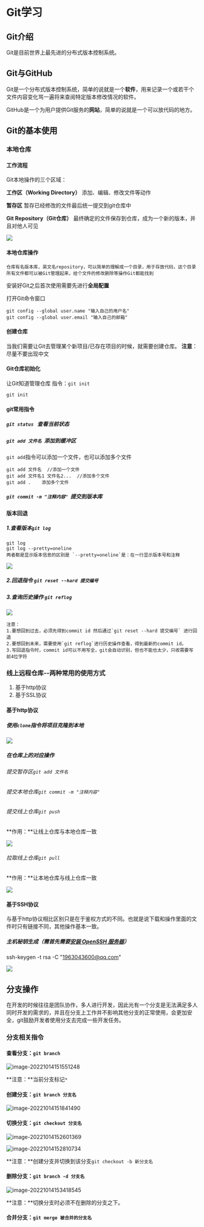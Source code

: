 # Git学习

## Git介绍

Git是目前世界上最先进的分布式版本控制系统。

## Git与GitHub

Git是一个分布式版本控制系统，简单的说就是一个**软件**，用来记录一个或若干个文件内容变化骂一遍将来查阅特定版本修改情况的软件。

GitHub是一个为用户提供Git服务的**网站**，简单的说就是一个可以放代码的地方。

## Git的基本使用

### 本地仓库

#### 工作流程

Git本地操作的三个区域：

**工作区（Working Directory）**
添加、编辑、修改文件等动作

**暂存区**
暂存已经修改的文件最后统一提交到git仓库中

**Git Repository（Git仓库）**
最终确定的文件保存到仓库，成为一个新的版本，并且对他人可见

![](https://raw.githubusercontent.com/qingyunlyp/picstore/master/img/202210121118741.jpg#crop=0&crop=0&crop=1&crop=1&id=HBqiC&originHeight=840&originWidth=1250&originalType=binary&ratio=1&rotation=0&showTitle=false&status=done&style=none&title=)

#### 本地仓库操作
`仓库有名版本库，英文名repository，可以简单的理解成一个目录，用于存放代码，这个目录所有文件都可以被Git管理起来，给个文件的修改删除等操作Git都能找到`

安装好Git之后首次使用需要先进行**全局配置**

打开Git命令窗口
```shell
git config --global user.name "输入自己的用户名"
git config --global user.email "输入自己的邮箱"
```

#### 创建仓库
当我们需要让Git去管理某个新项目/已存在项目的时候，就需要创建仓库。
**注意**：尽量不要出现中文

#### Git仓库初始化
让Git知道管理仓库
指令：`git init`
```shell
git init
```

#### git常用指令

##### `git status`   查看当前状态

##### `git add 文件名`  添加到缓冲区

`git add`指令可以添加一个文件，也可以添加多个文件

```shell
git add 文件名  //添加一个文件
git add 文件名1 文件名2...  //添加多个文件
git add .    添加多个文件
```

##### `git commit -m "注释内容"`  提交到版本库

#### 版本回退

##### 1.查看版本`git log`

```shell
git log   
git log --pretty=oneline
两者都是显示版本信息的区别是 `--pretty=oneline`是：在一行显示版本号和注释
```

![](https://raw.githubusercontent.com/qingyunlyp/picstore/master/img/202210131610988.png#crop=0&crop=0&crop=1&crop=1&id=kfGGl&originHeight=363&originWidth=725&originalType=binary&ratio=1&rotation=0&showTitle=false&status=done&style=none&title=)

##### 2.回退指令 `git reset --hard 提交编号`

##### 3.查询历史操作 `git reflog`

![](https://raw.githubusercontent.com/qingyunlyp/picstore/master/img/202210131957280.png#crop=0&crop=0&crop=1&crop=1&id=kcWXO&originHeight=191&originWidth=743&originalType=binary&ratio=1&rotation=0&showTitle=false&status=done&style=none&title=)

```
注意：
1.要想回到过去，必须先得到commit id 然后通过`git reset --hard 提交编号` 进行回退
2.要想回到未来，需要使用`git reflog`进行历史操作查看，得到最新的commit id。
3.写回退指令时，commit id可以不用写全，git会自动识别，但也不能也太少，只收需要写前4位字符
```

### 线上远程仓库--两种常用的使用方式

1. 基于http协议
2. 基于SSL协议

#### 基于http协议

##### 使用`clone`指令将项目克隆到本地

![](https://raw.githubusercontent.com/qingyunlyp/picstore/master/img/202210132053516.png#crop=0&crop=0&crop=1&crop=1&id=jlGTk&originHeight=137&originWidth=592&originalType=binary&ratio=1&rotation=0&showTitle=false&status=done&style=none&title=)

##### 在仓库上的对应操作

###### 提交暂存区`git add 文件名`

###### 提交本地仓库`git commit -m "注释内容"`

###### 提交线上仓库`git push`

**作用：**让线上仓库与本地仓库一致

![](https://raw.githubusercontent.com/qingyunlyp/picstore/master/img/202210132108542.png#crop=0&crop=0&crop=1&crop=1&id=hLFVm&originHeight=181&originWidth=656&originalType=binary&ratio=1&rotation=0&showTitle=false&status=done&style=none&title=)

###### 拉取线上仓库`git pull`

**作用：**让本地仓库与线上仓库一致

![](https://raw.githubusercontent.com/qingyunlyp/picstore/master/img/202210132109993.png#crop=0&crop=0&crop=1&crop=1&id=kEiEA&originHeight=117&originWidth=829&originalType=binary&ratio=1&rotation=0&showTitle=false&status=done&style=none&title=)

#### 基于SSH协议
与基于http协议相比区别只是在于鉴权方式的不同。也就是说下载和操作里面的文件时只有链接不同，其他操作基本一致。

##### 主机秘钥生成（需首先需要[安装 OpenSSH 服务器](https://learn.microsoft.com/zh-cn/windows-server/administration/openssh/openssh_install_firstuse)）
ssh-keygen -t rsa -C "[1963043600@qq.com](mailto:1963043600@qq.com)"

![](https://raw.githubusercontent.com/qingyunlyp/picstore/master/img/202210141346948.png#crop=0&crop=0&crop=1&crop=1&id=cjdtn&originHeight=423&originWidth=658&originalType=binary&ratio=1&rotation=0&showTitle=false&status=done&style=none&title=)

## 分支操作

在开发的时候往往是团队协作，多人进行开发，因此光有一个分支是无法满足多人同时开发的需求的，并且在分支上工作并不影响其他分支的正常使用，会更加安全，git鼓励开发者使用分支去完成一些开发任务。

### 分支相关指令

#### 查看分支：`git branch`

![image-20221014151551248](https://raw.githubusercontent.com/qingyunlyp/picstore/master/img/202210141515295.png)

**注意：**当前分支标记`*`

#### 创建分支：`git branch 分支名`

![image-20221014151841490](https://raw.githubusercontent.com/qingyunlyp/picstore/master/img/202210141518533.png)

#### 切换分支：`git checkout 分支名`

![image-20221014152601369](https://raw.githubusercontent.com/qingyunlyp/picstore/master/img/202210141526412.png)

![image-20221014152810734](https://raw.githubusercontent.com/qingyunlyp/picstore/master/img/202210141528776.png)

**注意：**创建分支并切换到该分支`git checkout -b 新分支名`

#### 删除分支：`git branch -d 分支名`

![image-20221014153418545](https://raw.githubusercontent.com/qingyunlyp/picstore/master/img/202210141534601.png)

**注意：**切换分支时必须不在删除的分支之下。

#### 合并分支：`git merge 被合并的分支名`











